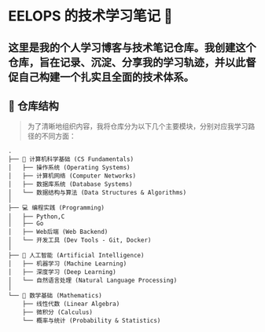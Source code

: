 

# EELOPS 的技术学习笔记 🚀

这里是我的个人学习博客与技术笔记仓库。我创建这个仓库，旨在**记录、沉淀、分享**我的学习轨迹，并以此督促自己构建一个扎实且全面的技术体系。
---
## 🧭 仓库结构

> 为了清晰地组织内容，我将仓库分为以下几个主要模块，分别对应我学习路径的不同方面：

```shell
.
├── 🧠 计算机科学基础 (CS Fundamentals)
│   ├── 操作系统 (Operating Systems)
│   ├── 计算机网络 (Computer Networks)
│   ├── 数据库系统 (Database Systems)
│   └── 数据结构与算法 (Data Structures & Algorithms)
│
├── 💻 编程实践 (Programming)
│   ├── Python,C
│   ├── Go
│   ├── Web后端 (Web Backend)
│   └── 开发工具 (Dev Tools - Git, Docker)
│
├── 🤖 人工智能 (Artificial Intelligence)
│   ├── 机器学习 (Machine Learning)
│   ├── 深度学习 (Deep Learning)
│   └── 自然语言处理 (Natural Language Processing)
│
└── 🧮 数学基础 (Mathematics)
    ├── 线性代数 (Linear Algebra)
    ├── 微积分 (Calculus)
    └── 概率与统计 (Probability & Statistics)
```

